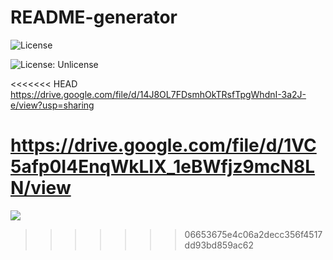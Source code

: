 # README-generator

![License](https://img.shields.io/badge/License-Mit.svg)

![License: Unlicense](https://img.shields.io/badge/license-gpl2.0-blue.svg)

<<<<<<< HEAD
https://drive.google.com/file/d/14J8OL7FDsmhOkTRsfTpgWhdnI-3a2J-e/view?usp=sharing


https://drive.google.com/file/d/1VC5afp0I4EnqWkLIX_1eBWfjz9mcN8LN/view
=======

![](https://drive.google.com/file/d/14J8OL7FDsmhOkTRsfTpgWhdnI-3a2J-e/view)

>>>>>>> 06653675e4c06a2decc356f4517dd93bd859ac62
